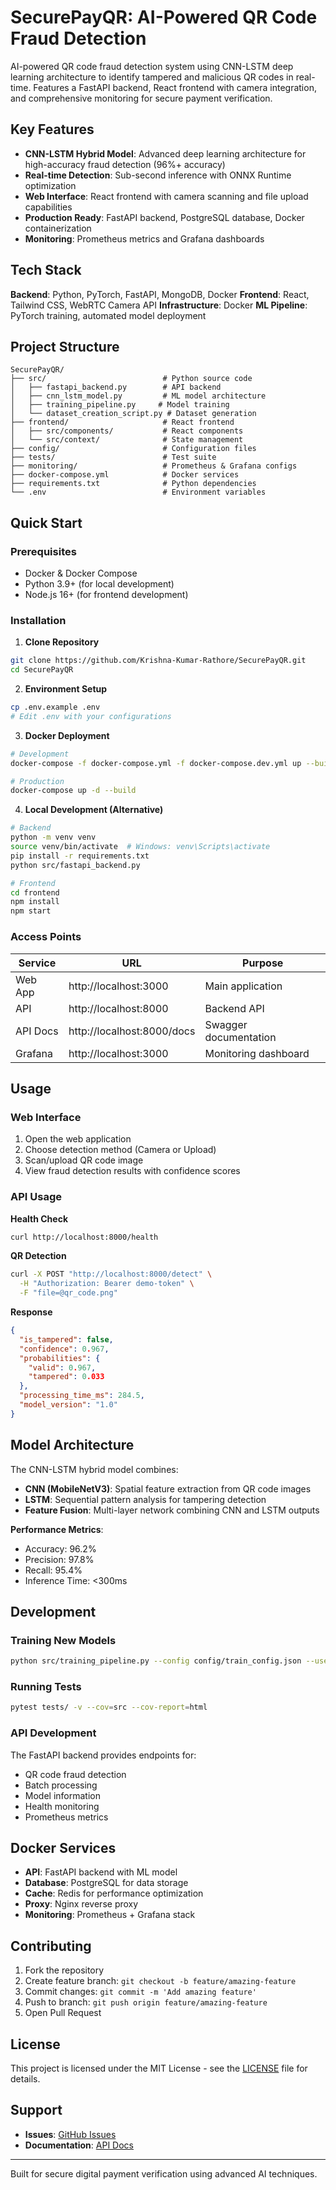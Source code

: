 # SecurePayQR: AI-Powered QR Code Fraud Detection

AI-powered QR code fraud detection system using CNN-LSTM deep learning architecture to identify tampered and malicious QR codes in real-time. Features a FastAPI backend, React frontend with camera integration, and comprehensive monitoring for secure payment verification.

## Key Features

- **CNN-LSTM Hybrid Model**: Advanced deep learning architecture for high-accuracy fraud detection (96%+ accuracy)
- **Real-time Detection**: Sub-second inference with ONNX Runtime optimization
- **Web Interface**: React frontend with camera scanning and file upload capabilities
- **Production Ready**: FastAPI backend, PostgreSQL database, Docker containerization
- **Monitoring**: Prometheus metrics and Grafana dashboards

## Tech Stack

**Backend**: Python, PyTorch, FastAPI, MongoDB, Docker 
**Frontend**: React, Tailwind CSS, WebRTC Camera API
**Infrastructure**: Docker
**ML Pipeline**: PyTorch training, automated model deployment


## Project Structure

```
SecurePayQR/
├── src/                          # Python source code
│   ├── fastapi_backend.py        # API backend
│   ├── cnn_lstm_model.py         # ML model architecture
│   ├── training_pipeline.py     # Model training
│   └── dataset_creation_script.py # Dataset generation
├── frontend/                     # React frontend
│   ├── src/components/           # React components
│   └── src/context/              # State management
├── config/                       # Configuration files
├── tests/                        # Test suite
├── monitoring/                   # Prometheus & Grafana configs
├── docker-compose.yml            # Docker services
├── requirements.txt              # Python dependencies
└── .env                          # Environment variables
```

## Quick Start

### Prerequisites
- Docker & Docker Compose
- Python 3.9+ (for local development)
- Node.js 16+ (for frontend development)

### Installation

1. **Clone Repository**
```bash
git clone https://github.com/Krishna-Kumar-Rathore/SecurePayQR.git
cd SecurePayQR
```

2. **Environment Setup**
```bash
cp .env.example .env
# Edit .env with your configurations
```

3. **Docker Deployment**
```bash
# Development
docker-compose -f docker-compose.yml -f docker-compose.dev.yml up --build

# Production
docker-compose up -d --build
```

4. **Local Development (Alternative)**
```bash
# Backend
python -m venv venv
source venv/bin/activate  # Windows: venv\Scripts\activate
pip install -r requirements.txt
python src/fastapi_backend.py

# Frontend
cd frontend
npm install
npm start
```

### Access Points

| Service | URL | Purpose |
|---------|-----|---------|
| Web App | http://localhost:3000 | Main application |
| API | http://localhost:8000 | Backend API |
| API Docs | http://localhost:8000/docs | Swagger documentation |
| Grafana | http://localhost:3000 | Monitoring dashboard |

## Usage

### Web Interface
1. Open the web application
2. Choose detection method (Camera or Upload)
3. Scan/upload QR code image
4. View fraud detection results with confidence scores

### API Usage

**Health Check**
```bash
curl http://localhost:8000/health
```

**QR Detection**
```bash
curl -X POST "http://localhost:8000/detect" \
  -H "Authorization: Bearer demo-token" \
  -F "file=@qr_code.png"
```

**Response**
```json
{
  "is_tampered": false,
  "confidence": 0.967,
  "probabilities": {
    "valid": 0.967,
    "tampered": 0.033
  },
  "processing_time_ms": 284.5,
  "model_version": "1.0"
}
```





## Model Architecture

The CNN-LSTM hybrid model combines:
- **CNN (MobileNetV3)**: Spatial feature extraction from QR code images
- **LSTM**: Sequential pattern analysis for tampering detection
- **Feature Fusion**: Multi-layer network combining CNN and LSTM outputs

**Performance Metrics**:
- Accuracy: 96.2%
- Precision: 97.8%
- Recall: 95.4%
- Inference Time: <300ms

## Development

### Training New Models
```bash
python src/training_pipeline.py --config config/train_config.json --use_wandb
```

### Running Tests
```bash
pytest tests/ -v --cov=src --cov-report=html
```

### API Development
The FastAPI backend provides endpoints for:
- QR code fraud detection
- Batch processing
- Model information
- Health monitoring
- Prometheus metrics

## Docker Services

- **API**: FastAPI backend with ML model
- **Database**: PostgreSQL for data storage
- **Cache**: Redis for performance optimization
- **Proxy**: Nginx reverse proxy
- **Monitoring**: Prometheus + Grafana stack

## Contributing

1. Fork the repository
2. Create feature branch: `git checkout -b feature/amazing-feature`
3. Commit changes: `git commit -m 'Add amazing feature'`
4. Push to branch: `git push origin feature/amazing-feature`
5. Open Pull Request

## License

This project is licensed under the MIT License - see the [LICENSE](LICENSE) file for details.

## Support

- **Issues**: [GitHub Issues](https://github.com/Krishna-Kumar-Rathore/SecurePayQR/issues)
- **Documentation**: [API Docs](http://localhost:8000/docs)

---

Built for secure digital payment verification using advanced AI techniques.